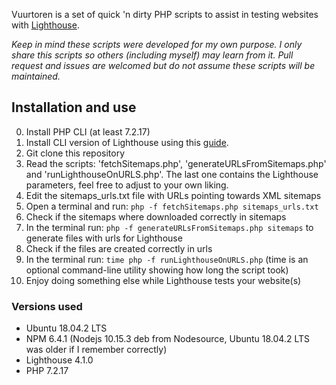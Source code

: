 Vuurtoren is a set of quick 'n dirty PHP scripts to assist in testing websites with [Lighthouse](https://developers.google.com/web/tools/lighthouse). 

_Keep in mind these scripts were developed for my own purpose. I only share this scripts so others (including myself) may learn from it. 
Pull request and issues are welcomed but do not assume these scripts will be maintained._ 

## Installation and use ##
0. Install PHP CLI (at least 7.2.17) 
1. Install CLI version of Lighthouse using this [guide](https://developers.google.com/web/tools/lighthouse/#cli).   
2. Git clone this repository 
3. Read the scripts: 'fetchSitemaps.php', 'generateURLsFromSitemaps.php' and 'runLighthouseOnURLS.php'. The last one contains the Lighthouse parameters, feel free to adjust to your own liking. 
4. Edit the sitemaps_urls.txt file with URLs pointing towards XML sitemaps 
5. Open a terminal and run: `php -f fetchSitemaps.php sitemaps_urls.txt`
6. Check if the sitemaps where downloaded correctly in sitemaps
7. In the terminal run: `php -f generateURLsFromSitemaps.php sitemaps` to generate files with urls for Lighthouse 
8. Check if the files are created correctly in urls 
9. In the terminal run: `time php -f runLighthouseOnURLS.php` (time is an optional command-line utility showing how long the script took) 
10. Enjoy doing something else while Lighthouse tests your website(s) 


### Versions used ###
- Ubuntu 18.04.2 LTS
- NPM 6.4.1 (Nodejs 10.15.3 deb from Nodesource, Ubuntu 18.04.2 LTS was older if I remember correctly) 
- Lighthouse 4.1.0
- PHP 7.2.17 
